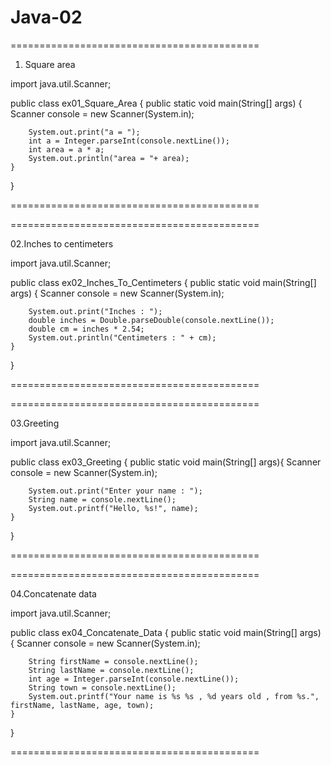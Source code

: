 # Java-02


===========================================

01. Square area

import java.util.Scanner;

public class ex01_Square_Area {
    public static void main(String[] args) {
        Scanner console = new Scanner(System.in);
        
        System.out.print("a = ");
        int a = Integer.parseInt(console.nextLine());
        int area = a * a;
        System.out.println("area = "+ area);
    }
}

===========================================

===========================================

02.Inches to centimeters

import java.util.Scanner;

public class ex02_Inches_To_Centimeters {
    public static void main(String[] args) {
        Scanner console = new Scanner(System.in);

        System.out.print("Inches : ");
        double inches = Double.parseDouble(console.nextLine());
        double cm = inches * 2.54;
        System.out.println("Centimeters : " + cm);
    }
}

===========================================

===========================================

03.Greeting

import java.util.Scanner;

public class ex03_Greeting {
    public static void main(String[] args){
        Scanner console = new Scanner(System.in);

        System.out.print("Enter your name : ");
        String name = console.nextLine();
        System.out.printf("Hello, %s!", name);
    }
}

===========================================

===========================================

04.Concatenate data

import java.util.Scanner;

public class ex04_Concatenate_Data {
    public static void main(String[] args) {
        Scanner console = new Scanner(System.in);

        String firstName = console.nextLine();
        String lastName = console.nextLine();
        int age = Integer.parseInt(console.nextLine());
        String town = console.nextLine();
        System.out.printf("Your name is %s %s , %d years old , from %s.", firstName, lastName, age, town);
    }
}

===========================================